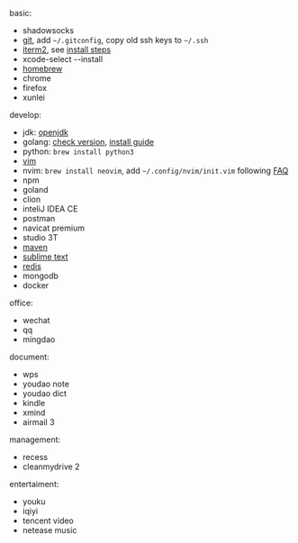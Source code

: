 
basic:
- shadowsocks
- [git](https://git-scm.com/download/mac), add `~/.gitconfig`, copy old ssh keys to `~/.ssh`
- [iterm2](https://www.iterm2.com/downloads.html), see [install steps](vim/vim-install.md) 
- xcode-select --install
- [homebrew](https://docs.brew.sh/Installation)
- chrome
- firefox
- xunlei

develop:
- jdk: [openjdk](https://jdk.java.net/) 
- golang: [check version](https://github.com/golang/go/releases), [install guide](https://github.com/wongoo/doc/blob/master/lang/go/go-install.md)
- python: `brew install python3`
- [vim](vim/)
- nvim: `brew install neovim`, add `~/.config/nvim/init.vim` following [FAQ](https://github.com/neovim/neovim/wiki/FAQ)
- npm
- goland
- clion
- inteliJ IDEA CE
- postman
- navicat premium
- studio 3T
- [maven](https://maven.apache.org/download.cgi)
- [sublime text](https://www.sublimetext.com/3)
- [redis](redis/redis.md)
- mongodb
- docker

office:
- wechat
- qq
- mingdao

document:
- wps
- youdao note
- youdao dict
- kindle
- xmind
- airmail 3

management:
- recess
- cleanmydrive 2

entertaiment:
- youku
- iqiyi
- tencent video
- netease music




